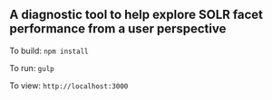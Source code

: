 ## A diagnostic tool to help explore SOLR facet performance from a user perspective

To build: ```npm install```

To run: ```gulp``` 

To view: ```http://localhost:3000```
